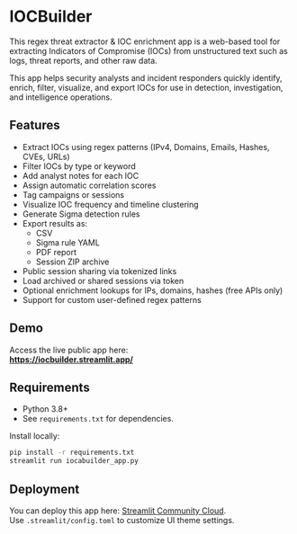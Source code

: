 # IOCBuilder

This regex threat extractor & IOC enrichment app is a web-based tool for extracting Indicators of Compromise (IOCs) from unstructured text such as logs, threat reports, and other raw data.

This app helps security analysts and incident responders quickly identify, enrich, filter, visualize, and export IOCs for use in detection, investigation, and intelligence operations.

## Features

- Extract IOCs using regex patterns (IPv4, Domains, Emails, Hashes, CVEs, URLs)
- Filter IOCs by type or keyword
- Add analyst notes for each IOC
- Assign automatic correlation scores
- Tag campaigns or sessions
- Visualize IOC frequency and timeline clustering
- Generate Sigma detection rules
- Export results as:
  - CSV
  - Sigma rule YAML
  - PDF report
  - Session ZIP archive
- Public session sharing via tokenized links
- Load archived or shared sessions via token
- Optional enrichment lookups for IPs, domains, hashes (free APIs only)
- Support for custom user-defined regex patterns

## Demo

Access the live public app here:  
**https://iocbuilder.streamlit.app/**

## Requirements

- Python 3.8+
- See `requirements.txt` for dependencies.

Install locally:
```bash
pip install -r requirements.txt
streamlit run iocabuilder_app.py
```

## Deployment

You can deploy this app here: [Streamlit Community Cloud](https://streamlit.io/cloud).  
Use `.streamlit/config.toml` to customize UI theme settings.

